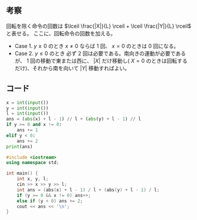## 考察

回転を除く命令の回数は $\lceil \frac{|X|}{L} \rceil + \lceil \frac{|Y|}{L} \rceil$ と表せる。
ここに、回転命令の回数を加える。

- Case 1. $y \geq 0$ のとき
$x \ne 0$ ならば $1$ 回、 $x = 0$ のときは $0$ 回になる。
- Case 2. $y \le 0$ のとき
必ず $2$ 回は必要である。南向きの運動が必要であるが、 $1$ 回の移動で東または西に、 $|X|$ だけ移動し( $X=0$ のときは回転するだけ)、それから南を向いて $|Y|$ 移動すればよい。

## コード

``` py
x = int(input())
y = int(input())
l = int(input())
ans = (abs(x) + l - 1) // l + (abs(y) + l - 1) // l
if y >= 0 and x != 0:
	ans += 1
elif y < 0:
	ans += 2
print(ans)
```

``` cpp
#include <iostream>
using namespace std;

int main() {
	int x, y, l;
	cin >> x >> y >> l;
	int ans = (abs(x) + l - 1) / l + (abs(y) + l - 1) / l;
	if (y >= 0 && x != 0) ans++;
	else if (y < 0) ans += 2;
	cout << ans << '\n';
}
```